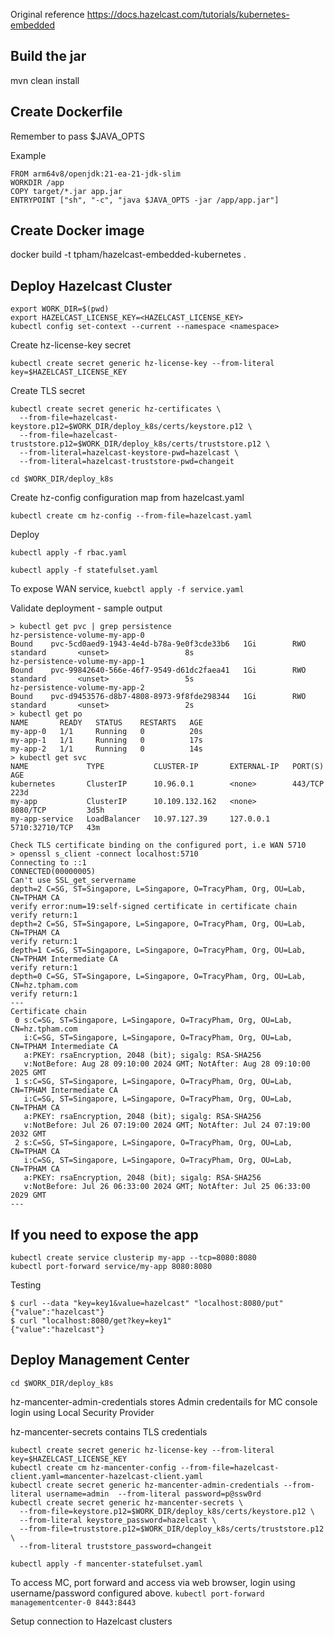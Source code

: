 Original reference https://docs.hazelcast.com/tutorials/kubernetes-embedded

## Build the jar
mvn clean install

## Create Dockerfile
Remember to pass $JAVA_OPTS

Example

```
FROM arm64v8/openjdk:21-ea-21-jdk-slim
WORKDIR /app
COPY target/*.jar app.jar
ENTRYPOINT ["sh", "-c", "java $JAVA_OPTS -jar /app/app.jar"]
```

## Create Docker image
docker build -t tpham/hazelcast-embedded-kubernetes .

## Deploy Hazelcast Cluster
```
export WORK_DIR=$(pwd)
export HAZELCAST_LICENSE_KEY=<HAZELCAST_LICENSE_KEY>
kubectl config set-context --current --namespace <namespace>
```

Create hz-license-key secret

`kubectl create secret generic hz-license-key --from-literal key=$HAZELCAST_LICENSE_KEY`

Create TLS secret
```
kubectl create secret generic hz-certificates \
  --from-file=hazelcast-keystore.p12=$WORK_DIR/deploy_k8s/certs/keystore.p12 \
  --from-file=hazelcast-truststore.p12=$WORK_DIR/deploy_k8s/certs/truststore.p12 \
  --from-literal=hazelcast-keystore-pwd=hazelcast \
  --from-literal=hazelcast-truststore-pwd=changeit
```

`cd $WORK_DIR/deploy_k8s`

Create hz-config configuration map from hazelcast.yaml

`kubectl create cm hz-config --from-file=hazelcast.yaml`

Deploy

`kubectl apply -f rbac.yaml`

`kubectl apply -f statefulset.yaml`

To expose WAN service,
`kuebctl apply -f service.yaml`

Validate deployment - sample output
```
> kubectl get pvc | grep persistence
hz-persistence-volume-my-app-0                                    Bound    pvc-5cd0aed9-1943-4e4d-b78a-9e0f3cde33b6   1Gi        RWO            standard       <unset>                 8s
hz-persistence-volume-my-app-1                                    Bound    pvc-99842640-566e-46f7-9549-d61dc2faea41   1Gi        RWO            standard       <unset>                 5s
hz-persistence-volume-my-app-2                                    Bound    pvc-d9453576-d8b7-4808-8973-9f8fde298344   1Gi        RWO            standard       <unset>                 2s
> kubectl get po
NAME       READY   STATUS    RESTARTS   AGE
my-app-0   1/1     Running   0          20s
my-app-1   1/1     Running   0          17s
my-app-2   1/1     Running   0          14s
> kubectl get svc
NAME             TYPE           CLUSTER-IP       EXTERNAL-IP   PORT(S)          AGE
kubernetes       ClusterIP      10.96.0.1        <none>        443/TCP          223d
my-app           ClusterIP      10.109.132.162   <none>        8080/TCP         3d5h
my-app-service   LoadBalancer   10.97.127.39     127.0.0.1     5710:32710/TCP   43m

Check TLS certificate binding on the configured port, i.e WAN 5710
> openssl s_client -connect localhost:5710
Connecting to ::1
CONNECTED(00000005)
Can't use SSL_get_servername
depth=2 C=SG, ST=Singapore, L=Singapore, O=TracyPham, Org, OU=Lab, CN=TPHAM CA
verify error:num=19:self-signed certificate in certificate chain
verify return:1
depth=2 C=SG, ST=Singapore, L=Singapore, O=TracyPham, Org, OU=Lab, CN=TPHAM CA
verify return:1
depth=1 C=SG, ST=Singapore, L=Singapore, O=TracyPham, Org, OU=Lab, CN=TPHAM Intermediate CA
verify return:1
depth=0 C=SG, ST=Singapore, L=Singapore, O=TracyPham, Org, OU=Lab, CN=hz.tpham.com
verify return:1
---
Certificate chain
 0 s:C=SG, ST=Singapore, L=Singapore, O=TracyPham, Org, OU=Lab, CN=hz.tpham.com
   i:C=SG, ST=Singapore, L=Singapore, O=TracyPham, Org, OU=Lab, CN=TPHAM Intermediate CA
   a:PKEY: rsaEncryption, 2048 (bit); sigalg: RSA-SHA256
   v:NotBefore: Aug 28 09:10:00 2024 GMT; NotAfter: Aug 28 09:10:00 2025 GMT
 1 s:C=SG, ST=Singapore, L=Singapore, O=TracyPham, Org, OU=Lab, CN=TPHAM Intermediate CA
   i:C=SG, ST=Singapore, L=Singapore, O=TracyPham, Org, OU=Lab, CN=TPHAM CA
   a:PKEY: rsaEncryption, 2048 (bit); sigalg: RSA-SHA256
   v:NotBefore: Jul 26 07:19:00 2024 GMT; NotAfter: Jul 24 07:19:00 2032 GMT
 2 s:C=SG, ST=Singapore, L=Singapore, O=TracyPham, Org, OU=Lab, CN=TPHAM CA
   i:C=SG, ST=Singapore, L=Singapore, O=TracyPham, Org, OU=Lab, CN=TPHAM CA
   a:PKEY: rsaEncryption, 2048 (bit); sigalg: RSA-SHA256
   v:NotBefore: Jul 26 06:33:00 2024 GMT; NotAfter: Jul 25 06:33:00 2029 GMT
---
```

## If you need to expose the app
```
kubectl create service clusterip my-app --tcp=8080:8080
kubectl port-forward service/my-app 8080:8080
```

Testing
```
$ curl --data "key=key1&value=hazelcast" "localhost:8080/put"
{"value":"hazelcast"}
$ curl "localhost:8080/get?key=key1"
{"value":"hazelcast"}
```

## Deploy Management Center

`cd $WORK_DIR/deploy_k8s`

hz-mancenter-admin-credentials stores Admin credentails for MC console login using Local Security Provider 

hz-mancenter-secrets contains TLS credentials 

```
kubectl create secret generic hz-license-key --from-literal key=$HAZELCAST_LICENSE_KEY
kubectl create cm hz-mancenter-config --from-file=hazelcast-client.yaml=mancenter-hazelcast-client.yaml
kubectl create secret generic hz-mancenter-admin-credentials --from-literal username=admin  --from-literal password=p@ssw0rd 
kubectl create secret generic hz-mancenter-secrets \
  --from-file=keystore.p12=$WORK_DIR/deploy_k8s/certs/keystore.p12 \
  --from-literal keystore_password=hazelcast \
  --from-file=truststore.p12=$WORK_DIR/deploy_k8s/certs/truststore.p12 \
  --from-literal truststore_password=changeit 

kubectl apply -f mancenter-statefulset.yaml
```

To access MC, port forward and access via web browser, login using username/password configured above.
`kubectl port-forward managementcenter-0 8443:8443`

Setup connection to Hazelcast clusters